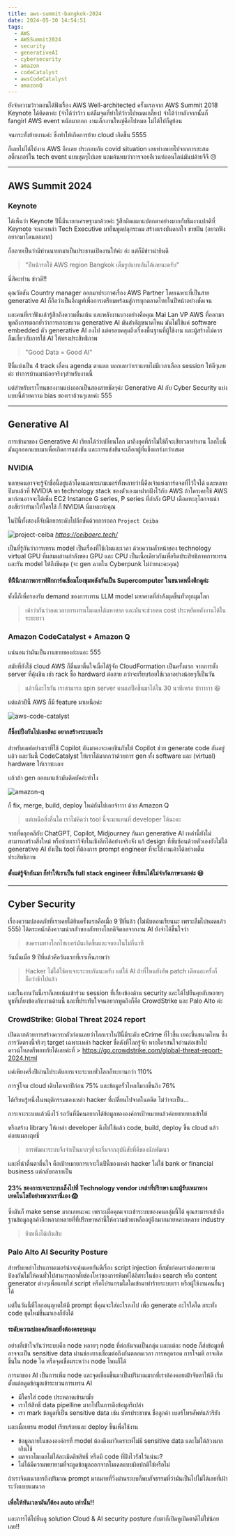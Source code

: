 ```yaml
---
title: aws-summit-bangkok-2024
date: 2024-05-30 14:54:51
tags:
  - AWS
  - AWSSummit2024
  - security
  - generativeAI
  - cybersecurity
  - amazon
  - codeCatalyst
  - awsCodeCatalyst
  - amazonQ
---
```


ยังจำความว้าวตอนได้ฟังเรื่อง AWS Well-architected ครั้งแรกจาก AWS Summit 2018 Keynote ได้ติดตาค่ะ (จำได้ว่าว้าว แต่ลืมจุดที่ทำให้ว้าวไปหมดเกลี้ยง) จำได้ว่าหลังจากนั้นก็ fangirl AWS event หนักมากกก งานเล็กงานใหญ่คือไปหมด ไม่ได้ไปก็ดูย้อน

จนกระทั่งย้ายงานค่ะ ซึ่งทำให้เกิดการย้าย cloud เกิดขึ้น 5555

ก็เลยไม่ได้ไปงาน AWS อีกเลย ประกอบกับ covid situation เลยห่างหายไปจากการสะสมสติ๊กเกอร์ใน tech event แบบสุดๆไปเลย แถมค้นพบว่าการจอยอีเวนท์ออนไลน์มันบ่ด้ายจีจี :pensive:

-----------

## AWS Summit 2024

### Keynote

ได้เห็นว่า Keynote ปีนี้มีนายกเศรษฐามาด้วยค่ะ รู้สึกผิดแผกแปลกตาอย่างมากกับธีมงานปกติที่ Keynote จะเอาเหล่า Tech Executive มายืนพูดปลุกระดม สร้างแรงบันดาลใจ ขายฝัน (อยากฟัง อยากมาโดนตกมาก)

ก็กลายเป็นว่ามีท่านนายกมาเป็นประธานเปิดงานให้ค่ะ อ่ะ แต่ก็มีข่าวน่ายินดี

> "ปีหน้ารอใช้ AWS region Bangkok เต็มรูปแบบกันได้เลยนะครับ"

นี่สิคะท่าน ข่าวดี!!

คุณวัตสัน Country manager ออกมาประกาศเรื่อง AWS Partner โดยเฉพาะที่เป็นสาย generative AI ก็ถือว่าเป็นอีกมูฟเพื่อการเตรียมพร้อมสู่การบุกตลาดไทยในปีหน้าอย่างชัดเจน

และคนที่เราฟังแล้วรู้สึกถึงความตื่นเต้น และพลังงานบางอย่างคือคุณ Mai Lan VP AWS ที่ออกมาพูดถึงการตอกย้ำว่าการเกาะขบวน generative AI มันสำคัญขนาดไหน มันไม่ใช้แค่ software embedded ตัว generative AI ลงไป แต่ครอบคลุมถึงเรื่องพื้นฐานที่ผู้ใช้งาน และผู้สร้างไม่ควรลืมเกี่ยวกับการใช้ AI ให้ทรงประสิทธิภาพ

> "Good Data = Good AI"

ปีนี้แบ่งเป็น 4 track เลื่อน agenda ตาแตก บอกเลยว่าเราแทบไม่มีเวลาเลือก session ให้ดีๆเลยค่ะ ทำการบ้านมาน้อยจริงๆสำหรับงานนี้

แต่สำหรับเราโทนของงานแบ่งออกเป็นสองสายชัดๆค่ะ Generative AI กับ Cyber Security แบ่งแบบนี้ด้วยความ bias ของเราล้วนๆเลยค่ะ 555

---------

## Generative AI

การเข้ามาของ Generative AI เรียกได้ว่าเปลี่ยนโลก มาถึงยุคที่ถ้าไม่ใช้ก็จะเสียเวลาทำงาน โลกใบนี้มันถูกออกแบบมาเพื่อเกิดการแข่งขัน และการแข่งขันจะเลือกผู้ที่แข็งแกร่งกว่าเสมอ

### NVIDIA

หลายคนอาจจะรู้จักชื่อนี้อยู่แล้วโดนเฉพาะเกมเมอร์ทั้งหลายว่านี่คือเจ้าแห่งการ์ดจอที่ไว้ใจได้ และหลายปีมาแล้วที่ NVIDIA พา technology stack ของตัวเองมาฝากฝังไว้กับ AWS ถ้าใครเคยใช้ AWS มาก่อนอาจจะได้เห็น EC2 Instance G series, P series ที่กำลัง GPU เดือดทะลุโลกจนน่าสงสัยว่าทำมาให้ใครใช้ ก็ NVIDIA นี่แหละค่ะคุณ

ในปีนี้ทั้งสองก็จับมือยกระดับไปอีกขั้นด้วยการออก ```Project Ceiba```

![project-ceiba](aws-summit-bangkok-2024/project-ceiba.png)
*https://ceibaerc.tech/*

เป็นที่รู้กันว่าการเทรน model เป็นเรื่องที่ใช้เงินและเวลา ด้วยความล้ำหน้าของ technology virtual GPU ที่ผสมผสานกำลังของ GPU และ CPU เป็นเนื้อเดียวกันเพื่อรีดประสิทธิภาพการเทรนและรัน model ให้ถึงขีดสุด (จะ gen ฉากใน Cyberpunk ไม่ง่ายนะคะคุณ)

#### ทีน้ีนึกสภาพกราฟฟิกการ์ดเชื่อมโยงขุมพลังกันเป็น Supercomputer ในขนาดหนึ่งตึกดูค่ะ

ทั้งนี้ก็เพื่อรองรับ demand ของการเทรน LLM model มหาศาลที่กำลังผุดขึ้นทั่วทุกมุมโลก

> เค้าว่ากันว่าลดเวลาการเทรนโมเดลได้มหาศาล และมันจะช่วยลด cost ประหยัดพลังงานได้ในระยะยาว

### Amazon CodeCatalyst + Amazon Q

แน่นอนว่ามันเป็นงานขายของอ่ะเนอะ 555

สมัยที่ยังใช้ cloud AWS ก็ตื่นตาตื่นใจเมื่อได้รู้จัก CloudFormation เป็นครั้งแรก จากการตั้ง server ที่คุ้นชิน เช่า rack ซื้อ hardward ต่อสาย กว่าจะเรียบร้อยใช้เวลาอย่างน้อยๆก็เป็นวัน

> แล้วนี่อะไรกัน เราสามารถ spin server ตามเสป็คขึ้นมาได้ใน 30 นาทีเหรอ บ้าาาาาา :satisfied:

แต่แล้วปีนี้ AWS ก็มี feature มาเหนือค่ะ

![aws-code-catalyst](aws-summit-bangkok-2024/code-catalyst.jpeg)

#### ก็ช็อปปิ้งกันไปเลยสิคะ อยากสร้างระบบอะไร

สำหรับเดฟอย่างเราที่ใช้ Copilot กันมาคงจะเคยชินกับให้ Copilot ช่วย generate code กันอยู่แล้ว และวันนี้ CodeCatalyst ให้เราได้มากกว่าด้วยการ gen ทั้ง software และ (virtual) hardware ให้เราซะเลย

แล้วถ้า gen ออกมาแล้วมันติดบัคอ่ะทำไง

![amazon-q](aws-summit-bangkok-2024/amazon-q.jpeg)

ก็ fix, merge, build, deploy ใหม่กันไปเลยจ้าาาา ด้วย Amazon Q

> แต่เหนือสิ่งอื่นใด เราไม่คิดว่า tool นี้จะมาแทนที่ developer ได้นะคะ

จากที่คลุกคลีกับ ChatGPT, Copilot, Midjourney กันมา generative AI เหล่านี้ยังไม่สามารถสร้างสิ่งใหม่ หรือช่วยเราวิจัยในเชิงลึกได้อย่างจริงจัง แก้ design ที่ซับซ้อนด้วยตัวเองยังไม่ได้ generative AI ยังเป็น tool ที่ต้องการ prompt engineer ที่จะใช้งานเค้าได้อย่างเต็มประสิทธิภาพ

#### ตั้งแต่รู้จักกันมา ก็ทำให้เราเป็น full stack engineer ที่เขียนได้ไม่จำกัดภาษาเลยค่ะ :satisfied:

----

## Cyber Security

เรื่องความปลอดภัยที่เราเคยได้ยินครั้งแรกคือเมื่อ 9 ปีที่แล้ว (ไม่นับตอนเรียนนะ เพราะลืมไปหมดแล้ว 555) ได้ตระหนักถึงความน่ากลัวของภัยทางโลกดิจิตอลจากงาน AI ยังจำได้ขึ้นใจว่า

> สงครามทางโลกไซเบอร์มันเกิดขึ้นและจบลงในไม่กี่นาที

วันนั้นเมื่อ 9 ปีที่แล้วคือวันแรกที่เราเห็นภาพว่า

> Hacker ไม่ได้ใช้ตาเจาะระบบกันนะครับ แต่ใช้ AI ถ้าที่ไหนยังอัพ patch เดือนละครั้งก็ถือว่าช้าไปแล้ว

และในงานวันนี้เราก็เลยเน้นเข้าร่วม session ที่เกี่ยงข้องด้าน security และได้ไปยืนคุยกับหลายๆบูธที่เกี่ยงข้องกับงานด้านนี้ และที่ประทับใจจนอยากพูดถึงก็คือ CrowdStrike และ Palo Alto ค่ะ

### CrowdStrike: Global Threat 2024 report

เปิดฉากด้วยการสร้างควรกลัวก่อนเลยว่าโลกเราในปีนี้มีระดับ eCrime ที่ไวขึ้น เยอะขึ้นขนาดไหน ซึ่งการวัดตรงนี้จริงๆ target เฉพาะเหล่า hacker ชื่อดังที่โลกรู้จัก หากใครสนใจอ่านต่อเข้าไปดาวน์โหลดรีพอทกัยได้เลยค่ะที่ > https://go.crowdstrike.com/global-threat-report-2024.html

แค่เพียงครึ่งปีผ่านไประดับการเจาะระบบทั่วโลกก็ทะยานกว่า 110%

การจู่โจม cloud เติบโตจากปีก่อน 75% และข้อมูลรั่วไหลก็มากขึ้นถึง 76%

ได้เรียนรู้หนึ่งในพฤติกรรมของเหล่า hacker ที่เปลี่ยนไปจากในอดีต ไม่ว่าจะเป็น...

การเจาะระบบแล้วนิ่งไว้ รอวันที่มีคนอยากได้ข้อมูลขององค์กรเป้าหมายแล้วค่อยขายทางเข้าให้

หรือสร้าง library ให้เหล่า developer ดึงไปใช้แล้ว code, build, deploy ขึ้น cloud แล้วค่อยแผลงฤทธิ์

> การพัฒนาระบบจึงจำเป็นมากๆที่จะเริ่มจากอุปนิสัยที่ดีของนักพัฒนา

และที่น่าตื่นตาตื่นใจ คือเป้าหมายการเจาะในปีนี้ของเหล่า hacker ไม่ใช่ bank or financial business แต่กลับกลายเป็น

#### 23% ของการเจาะระบบเล็งไปที่ Technology vendor เหล่าที่ปรึกษา และผู้รับเหมาทางเทคโนโลยีอย่างพวกเรานี่เอง :scream:

ซึ่งมันก็ make sense มากเลยนะคะ เพราะเมื่อคุณเจาะเข้าระบบของคนกลุ่มนี้ได้ คุณสามารถเข้าถึงฐานข้อมูลลูกค้าอีกหลากหลายที่ที่ปรึกษาหล่านี้ให้ความช่วยเหลืออยู่อีกมากมายหลากหลาย industry

> ยิงหนึ่งได้เกินสิบ

### Palo Alto AI Security Posture

สำหรับเหล่าโปรแกรมเมอร์น่าจะคุ้นเคยกันดีเรื่อง script injection ที่สมัยก่อนเราต้องพยายามป้องกันไม่ให้คนทั่วไปสามารถอาศัยช่องโหว่ของการพิมพ์ได้อิสระในช่อง search หรือ content generator ต่างๆเพื่อแอบใส่ script หรือโปรแกรมใดใดเข้ามาทำร้ายระบบเรา หรือผู้ใช้งานคนอื่นๆได้

แต่ในวันนี้ที่โลกอนุญาตให้มี prompt ที่คุณจะใส่อะไรลงไป เพื่อ generate อะไรใดใด กระทั่ง code ชุดใหม่ขึ้นมาเองก็ยังได้

#### ระดับความปลอดภัยเลยยิ่งต้องครอบคลุม

อย่างที่เข้าใจกันว่าระบบคือ node หลายๆ node ที่ต่อกันจนเป็นกลุ่ม และแต่ละ node ก็ส่งข้อมูลที่อาจจะเป็น sensitive data ผ่านช่องทางเชื่อมต่อถึงกันตลอดเวลา การหลุดรอด การโจมตี อาจเกิดขึ้นใน node ใด หรือจุดเชื่อมระหว่าง node ไหนก็ได้

การมาของ AI เป็นการเพิ่ม node และจุดเชื่อมขึ้นมาเป็นปริมาณมากที่เราต้องคอยเฝ้าจับตาให้ดี เริ่มตั้งแต่กดูดข้อมูลเข้าระบวนการเทรน AI

- มีใครใส่ code ประหลาดเข้ามามั้ย
- เราให้สิทธิ์ data pipelline มากไปในการดึงข้อมูลรึเปล่า
- เรา mark ข้อมูลที่เป็น sensitive data เช่น บัตรประชาชน ชื่อลูกค้า เบอร์โทรศัพท์แล้วรึยัง

และเมื่อเทรน model เรียบร้อยและ deploy ขึ้นเพื่อใช้งาน

- ข้อมูลภายในขององค์กรที่ model ต้องดึงมาวิเคราะห์ไม่มี sensitive data และไม่ได้ล้วงมากเกินใช้
- ผลจากโมเดลไม่ได้ละเมิดลิขสิทธิ์ หรือมี code ที่ฝังไวรัสไว้แน่นะ?
- ไม่ได้มีความพยายามที่จะดูดข้อมูลออกจากโมเดลแบบผิดปกติใช่หรือไม่

ถ้าเราจินตนาการถึงปริมาณ prompt มากมายที่วิ่งผ่านระบบก็พบสัจธรรมที่ว่ามันเป็นไปไม่ได้เลยที่เฝ้าระวังแบบแมนวล

#### เพื่อให้ทันเวลามันก็ต้อง auto เท่านั้น!!

และการได้ไปยืนดู solution Cloud & AI security posture กับตาก็เปิดหูเปิดตาดีไม่ใช่น้อยเลย!!